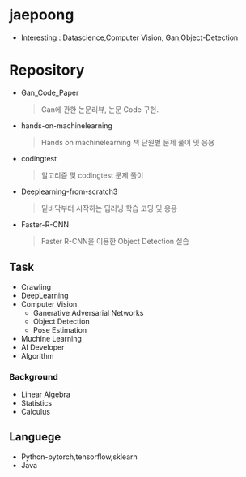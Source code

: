 # jaepoong
- Interesting : Datascience,Computer Vision, Gan,Object-Detection
# Repository
* Gan_Code_Paper
  > Gan에 관한 논문리뷰, 논문 Code 구현.
* hands-on-machinelearning
  > Hands on machinelearning 책 단원별 문제 풀이 및 응용
* codingtest
  > 알고리즘 및 codingtest 문제 풀이
* Deeplearning-from-scratch3
  > 밑바닥부터 시작하는 딥러닝 학습 코딩 및 응용
* Faster-R-CNN
  > Faster R-CNN을 이용한 Object Detection 실습
 
## Task
* Crawling
* DeepLearning
* Computer Vision
  * Ganerative Adversarial Networks
  * Object Detection
  * Pose Estimation
* Muchine Learning
* AI Developer
* Algorithm

### Background
* Linear Algebra
* Statistics
* Calculus

## Languege
* Python-pytorch,tensorflow,sklearn
* Java
